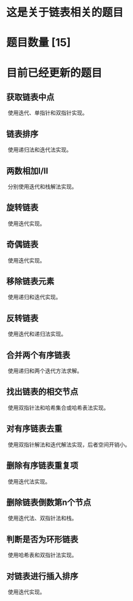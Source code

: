 <!--
 * @Author: chenbei
 * @Date: 2022-02-28 08:18:57
 * @LastEditTime: 2022-03-16 08:25:12
 * @Description: linkedList's readme.md
 * @FilePath: \myLeetCode\linkedList\readme.md
 * @Signature: A boy without dreams
-->
# 这是关于链表相关的题目

# 题目数量 [15]

# 目前已经更新的题目

## 获取链表中点

​		使用迭代、单指针和双指针实现。

## 链表排序

​		使用递归法和迭代法实现。

## 两数相加I/II

​		分别使用迭代和栈解法实现。

## 旋转链表

​		使用迭代实现。

## 奇偶链表

​		使用迭代实现。

## 移除链表元素

​		使用递归和迭代实现。

## 反转链表

​		使用迭代和递归法实现。

## 合并两个有序链表

​		使用递归和两个迭代方法求解。

## 找出链表的相交节点

​		使用双指针法和哈希集合或哈希表法实现。

## 对有序链表去重

​		使用双指针解法和迭代解法实现，后者空间开销小。

## 删除有序链表重复项

​		使用迭代法实现。

## 删除链表倒数第n个节点

​		使用迭代法、双指针法和栈。

## 判断是否为环形链表

​		使用哈希表和双指针法实现。

## 对链表进行插入排序

​		使用迭代实现。
